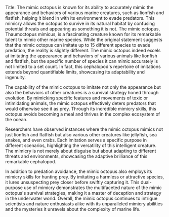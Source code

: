 Title: The mimic octopus is known for its ability to accurately mimic the appearance and behaviors of various marine creatures, such as lionfish and flatfish, helping it blend in with its environment to evade predators. This mimicry allows the octopus to survive in its natural habitat by confusing potential threats and appearing as something it is not.
The mimic octopus, Thaumoctopus mimicus, is a fascinating creature known for its remarkable talent to mimic other marine species. While the original statement suggests that the mimic octopus can imitate up to 15 different species to evade predation, the reality is slightly different. The mimic octopus indeed excels at imitating the appearance and behaviors of various animals like lionfish and flatfish, but the specific number of species it can mimic accurately is not limited to a set count. In fact, this cephalopod's repertoire of imitations extends beyond quantifiable limits, showcasing its adaptability and ingenuity.

The capability of the mimic octopus to imitate not only the appearance but also the behaviors of other creatures is a survival strategy honed through evolution. By mimicking specific features and movements of toxic or intimidating animals, the mimic octopus effectively deters predators that would otherwise see it as prey. Through its incredible mimicry skills, this octopus avoids becoming a meal and thrives in the complex ecosystem of the ocean.

Researchers have observed instances where the mimic octopus mimics not just lionfish and flatfish but also various other creatures like jellyfish, sea snakes, and even crabs. Each imitation serves a specific purpose in different scenarios, highlighting the versatility of this intelligent creature. The mimicry is not merely about disguise but about adapting to different threats and environments, showcasing the adaptive brilliance of this remarkable cephalopod.

In addition to predation avoidance, the mimic octopus also employs its mimicry skills for hunting prey. By imitating a harmless or attractive species, it lures unsuspecting prey closer before swiftly capturing it. This dual-purpose use of mimicry demonstrates the multifaceted nature of the mimic octopus's survival strategies, making it a master of deception and strategy in the underwater world. Overall, the mimic octopus continues to intrigue scientists and nature enthusiasts alike with its unparalleled mimicry abilities and the mysteries it unravels about the complexity of marine life.